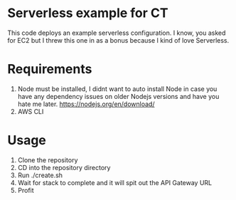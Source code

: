 # Serverless example for CT
This code deploys an example serverless configuration.  I know, you asked for EC2 but I threw this one in as a bonus because I kind of love Serverless.

# Requirements
1. Node must be installed, I didnt want to auto install Node in case you have any dependency issues on older Nodejs versions and have you hate me later. https://nodejs.org/en/download/
2. AWS CLI

# Usage
1. Clone the repository
2. CD into the repository directory
3. Run ./create.sh
4. Wait for stack to complete and it will spit out the API Gateway URL
5. Profit
